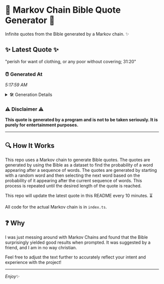 # 📖 Markov Chain Bible Quote Generator 📖

Infinite quotes from the Bible generated by a Markov chain. ✨

## ✨ Latest Quote ✨
"perish for want of clothing, or any poor without covering; 31:20"

### ⏰ Generated At
*5:17:59 AM*

<details>
    <summary>🛠️ Generation Details</summary>
    <p>
        <strong>🌱 Seed:</strong> perish<br>
        <strong>🔄 Iterations:</strong> 10<br>
        <strong>📜 Context History:</strong><br>[ perish ]: for<br>[ perish, for ]: want<br>[ perish, for, want ]: of<br>[ perish, for, want, of ]: clothing,<br>[ perish, for, want, of, clothing, ]: or<br>[ perish, for, want, of, clothing,, or ]: any<br>[ for, want, of, clothing,, or, any ]: poor<br>[ want, of, clothing,, or, any, poor ]: without<br>[ of, clothing,, or, any, poor, without ]: covering;<br>[ clothing,, or, any, poor, without, covering; ]: 31:20<br>
    </p>
</details>

### ⚠️ Disclaimer ⚠️
**This quote is generated by a program and is not to be taken seriously. It is purely for entertainment purposes.**

---

## 🔍 How It Works

This repo uses a Markov chain to generate Bible quotes. The quotes are generated by using the Bible as a dataset to find the probability of a word appearing after a sequence of words. The quotes are generated by starting with a random word and then selecting the next word based on the probability of it appearing after the current sequence of words. This process is repeated until the desired length of the quote is reached.

This repo will update the latest quote in this README every 10 minutes. ⏳

All code for the actual Markov chain is in `index.ts`.

## ❓ Why

I was just messing around with Markov Chains and found that the Bible surprisingly yielded good results when prompted. 
It was suggested by a friend, and I am in no way christian.

Feel free to adjust the text further to accurately reflect your intent and experience with the project!

---

*Enjoy*✨
